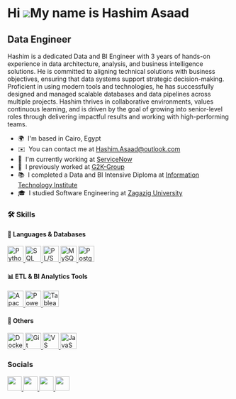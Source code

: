 Hi ![](https://user-images.githubusercontent.com/18350557/176309783-0785949b-9127-417c-8b55-ab5a4333674e.gif)My name is Hashim Asaad
====================================================================================================================================

Data Engineer
-------------

Hashim is a dedicated Data and BI Engineer with 3 years of hands-on experience in data architecture, analysis, and business intelligence solutions. He is committed to aligning technical solutions with business objectives, ensuring that data systems support strategic decision-making. Proficient in using modern tools and technologies, he has successfully designed and managed scalable databases and data pipelines across multiple projects. Hashim thrives in collaborative environments, values continuous learning, and is driven by the goal of growing into senior-level roles through delivering impactful results and working with high-performing teams.


* 🌍  I'm based in Cairo, Egypt  
* ✉️  You can contact me at <a href="mailto:Hashim.Asaad@outlook.com" target="_blank" rel="noreferrer">Hashim.Asaad@outlook.com</a>  
* 🚀  I'm currently working at <a href="http://www.servicenow.com/" target="_blank" rel="noreferrer">ServiceNow</a>  
* 💼  I previously worked at <a href="https://www.linkedin.com/company/good-2-know" target="_blank" rel="noreferrer">G2K-Group</a>  
* 📚  I completed a Data and BI Intensive Diploma at <a href="https://iti.gov.eg/home" target="_blank" rel="noreferrer">Information Technology Institute</a>  
* 🎓  I studied Software Engineering at <a href="https://www.zu.edu.eg/" target="_blank" rel="noreferrer">Zagazig University</a>



### 🛠 Skills

#### 📌 Languages & Databases
<p align="left">
  <a href="https://www.python.org/" target="_blank" rel="noreferrer">
    <img src="https://raw.githubusercontent.com/danielcranney/readme-generator/main/public/icons/skills/python-colored.svg" width="36" height="36" alt="Python" />
  </a>
  <a href="https://learn.microsoft.com/en-us/sql/sql-server/" target="_blank" rel="noreferrer">
    <img src="https://cdn.jsdelivr.net/gh/devicons/devicon/icons/microsoftsqlserver/microsoftsqlserver-plain.svg" width="36" height="36" alt="SQL Server" />
  </a>
  <a href="https://www.oracle.com/database/technologies/appdev/plsql.html" target="_blank" rel="noreferrer">
    <img src="https://img.icons8.com/color/48/oracle-logo.png" width="36" height="36" alt="PL/SQL" />
  </a>
  <a href="https://www.mysql.com/" target="_blank" rel="noreferrer">
    <img src="https://raw.githubusercontent.com/danielcranney/readme-generator/main/public/icons/skills/mysql-colored.svg" width="36" height="36" alt="MySQL" />
  </a>
  <a href="https://www.postgresql.org/" target="_blank" rel="noreferrer">
    <img src="https://raw.githubusercontent.com/danielcranney/readme-generator/main/public/icons/skills/postgresql-colored.svg" width="36" height="36" alt="PostgreSQL" />
  </a>
</p>

#### 📊 ETL & BI Analytics Tools

<p align="left">
    <a href="https://spark.apache.org/" target="_blank" rel="noreferrer">
    <img src="https://upload.wikimedia.org/wikipedia/commons/f/f3/Apache_Spark_logo.svg" width="36" height="36" alt="Apache Spark" />
  </a>
  
  <a href="https://powerbi.microsoft.com/" target="_blank" rel="noreferrer">
    <img src="https://img.icons8.com/color/48/power-bi.png" width="36" height="36" alt="Power BI" />
  </a>
  <a href="https://www.tableau.com/" target="_blank" rel="noreferrer">
    <img src="https://img.icons8.com/color/48/tableau-software.png" width="36" height="36" alt="Tableau" />
  </a>
  
</p>


#### 🔄 Others
<p align="left">

  <a href="https://www.docker.com/" target="_blank" rel="noreferrer">
    <img src="https://raw.githubusercontent.com/danielcranney/readme-generator/main/public/icons/skills/docker-colored.svg" width="36" height="36" alt="Docker" />
  </a>
  <a href="https://git-scm.com/" target="_blank" rel="noreferrer">
    <img src="https://raw.githubusercontent.com/danielcranney/readme-generator/main/public/icons/skills/git-colored.svg" width="36" height="36" alt="Git" />
  </a>
<a href="https://code.visualstudio.com/" target="_blank" rel="noreferrer">
  <img src="https://raw.githubusercontent.com/danielcranney/readme-generator/main/public/icons/skills/visualstudiocode.svg" width="36" height="36" alt="VS Code" />
</a>
<a href="https://developer.mozilla.org/en-US/docs/Web/JavaScript" target="_blank" rel="noreferrer">
  <img src="https://raw.githubusercontent.com/danielcranney/readme-generator/main/public/icons/skills/javascript-colored.svg" width="36" height="36" alt="JavaScript" />
</a>
</p>


### Socials

<p align="left"> <a href="https://www.github.com/HashimGharip" target="_blank" rel="noreferrer"> <picture> <source media="(prefers-color-scheme: dark)" srcset="https://raw.githubusercontent.com/danielcranney/readme-generator/main/public/icons/socials/github-dark.svg" /> <source media="(prefers-color-scheme: light)" srcset="https://raw.githubusercontent.com/danielcranney/readme-generator/main/public/icons/socials/github.svg" /> <img src="https://raw.githubusercontent.com/danielcranney/readme-generator/main/public/icons/socials/github.svg" width="32" height="32" /> </picture> </a> <a href="https://www.linkedin.com/in/hashim-gharip" target="_blank" rel="noreferrer"> <picture> <source media="(prefers-color-scheme: dark)" srcset="https://raw.githubusercontent.com/danielcranney/readme-generator/main/public/icons/socials/linkedin-dark.svg" /> <source media="(prefers-color-scheme: light)" srcset="https://raw.githubusercontent.com/danielcranney/readme-generator/main/public/icons/socials/linkedin.svg" /> <img src="https://raw.githubusercontent.com/danielcranney/readme-generator/main/public/icons/socials/linkedin.svg" width="32" height="32" /> </picture> </a> <a href="http://www.medium.com/@HashimAsaad" target="_blank" rel="noreferrer"> <picture> <source media="(prefers-color-scheme: dark)" srcset="https://raw.githubusercontent.com/danielcranney/readme-generator/main/public/icons/socials/medium-dark.svg" /> <source media="(prefers-color-scheme: light)" srcset="https://raw.githubusercontent.com/danielcranney/readme-generator/main/public/icons/socials/medium.svg" /> <img src="https://raw.githubusercontent.com/danielcranney/readme-generator/main/public/icons/socials/medium.svg" width="32" height="32" /> </picture> </a> <a href="https://www.x.com/HG8198" target="_blank" rel="noreferrer"> <picture> <source media="(prefers-color-scheme: dark)" srcset="https://raw.githubusercontent.com/danielcranney/readme-generator/main/public/icons/socials/twitter-dark.svg" /> <source media="(prefers-color-scheme: light)" srcset="https://raw.githubusercontent.com/danielcranney/readme-generator/main/public/icons/socials/twitter.svg" /> <img src="https://raw.githubusercontent.com/danielcranney/readme-generator/main/public/icons/socials/twitter.svg" width="32" height="32" /> </picture> </a></p>
